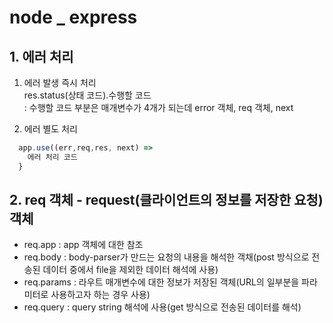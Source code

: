 # node _ express

## 1. 에러 처리
  1) 에러 발생 즉시 처리  
    res.status(상태 코드).수행할 코드  
      : 수행할 코드 부분은 매개변수가 4개가 되는데 error 객체, req 객체, next  
  
  2) 에러 별도 처리  
  ```javascript
    app.use((err,req,res, next) =>  
      에러 처리 코드
    }
  ```

## 2. req 객체 - request(클라이언트의 정보를 저장한 요청) 객체  
  * req.app : app 객체에 대한 참조  
  * req.body : body-parser가 만드는 요청의 내용을 해석한 객채(post 방식으로 전송된 데이터 중에서 file을 제외한 데이터 해석에 사용)  
  * req.params : 라우트 매개변수에 대한 정보가 저장된 객체(URL의 일부분을 파라미터로 사용하고자 하는 경우 사용)  
  * req.query : query string 해석에 사용(get 방식으로 전송된 데이터를 해석)

